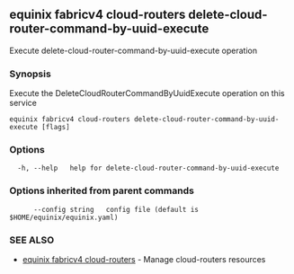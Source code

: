 ## equinix fabricv4 cloud-routers delete-cloud-router-command-by-uuid-execute

Execute delete-cloud-router-command-by-uuid-execute operation

### Synopsis

Execute the DeleteCloudRouterCommandByUuidExecute operation on this service

```
equinix fabricv4 cloud-routers delete-cloud-router-command-by-uuid-execute [flags]
```

### Options

```
  -h, --help   help for delete-cloud-router-command-by-uuid-execute
```

### Options inherited from parent commands

```
      --config string   config file (default is $HOME/equinix/equinix.yaml)
```

### SEE ALSO

* [equinix fabricv4 cloud-routers](equinix_fabricv4_cloud-routers.md)	 - Manage cloud-routers resources

